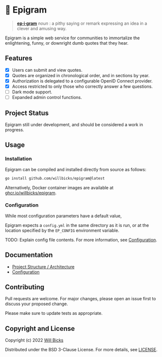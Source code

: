 # 💬 Epigram 

> **[ep·i·gram][wikipedia]** *noun*
: a pithy saying or remark expressing an idea in a clever and amusing way.

Epigram is a simple web service for communities to immortalize the enlightening, funny, or downright dumb quotes that they hear.


[wikipedia]: https://en.wikipedia.org/wiki/Epigram

## Features

- [x] Users can submit and view quotes.
- [x] Quotes are organized in chronological order, and in sections by year.
- [x] Authorization is delegated to a configurable OpenID Connect provider.
- [x] Access restricted to only those who correctly answer a few questions.
- [ ] Dark mode support.
- [ ] Expanded admin control functions.

## Project Status

Epigram still under development, and should be considered a work in progress.

## Usage

### Installation

Epigram can be compiled and installed directly from source as follows:

```bash
go install github.com/willbicks/epigram@latest
```

Alternatively, Docker container images are available at [ghcr.io/willbicks/epigram](ghcr.io/willbicks/epigram).

### Configuration

While most configuration parameters have a default value, 

Epigram expects a `config.yml` in the same directory as it is run, or at the location specified by the `EP_CONFIG` environment variable.

TODO: Explain config file contents. For more information, see [Configuration](docs/config.md).

## Documentation

- [Project Structure / Architecture](docs/structure.md)
- [Configuration](docs/config.md)

## Contributing

Pull requests are welcome. For major changes, please open an issue first to discuss your proposed change.

Please make sure to update tests as appropriate.

## Copyright and License

Copyright (c) 2022 [Will Bicks](https://www.willbicks.com)

Distributed under the BSD 3-Clause License. For more details, see [LICENSE](LICENSE).